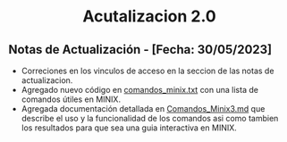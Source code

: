 <div align="center">
  <h1 id="Actualizacion_2">Acutalizacion 2.0</h1>
</div>

## Notas de Actualización - [Fecha: 30/05/2023]
<ul>
  <li>Correciones en los vinculos de acceso en la seccion de las notas de actualizacion.</li>
  <li>Agregado nuevo código en <a href="https://github.com/Dennis290699/Archivos_Arquitectura/blob/main/comandos_minix.txt">comandos_minix.txt</a> con una lista de comandos útiles en MINIX.</li>
  <li>Agregada documentación detallada en <a href="https://github.com/Dennis290699/Archivos_Arquitectura/blob/main/Documents/notes/Comandos_Minix3.md">Comandos_Minix3.md</a> que describe el uso y la funcionalidad de los comandos asi como tambien los resultados para que sea una guia interactiva en MINIX.</li>
</ul>
